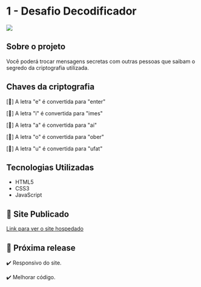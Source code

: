 # 1 - Desafio Decodificador

<div>
  <img src="https://media-exp1.licdn.com/dms/image/C4D22AQFOEj5Mw8XMSA/feedshare-shrink_1280/0/1659903128319?e=1662595200&v=beta&t=bqfRP8FRqtywkmmn3dcPN0gf_32U8TzsXPuqnEItBBs" />
</div>

## Sobre o projeto

Você poderá trocar mensagens secretas com outras pessoas que saibam o segredo da criptografia utilizada.

## Chaves da criptografia

[:pushpin:] A letra "e" é convertida para "enter"

[:pushpin:] A letra "i" é convertida para "imes"

[:pushpin:] A letra "a" é convertida para "ai"

[:pushpin:] A letra "o" é convertida para "ober"

[:pushpin:] A letra "u" é convertida para "ufat"

## Tecnologias Utilizadas

- HTML5
- CSS3
- JavaScript

## :link: Site Publicado

[Link para ver o site hospedado](https://ericodesenvolvedor.github.io/desafio-1-decodificador/)

## :construction: Próxima release 

:heavy_check_mark: Responsivo do site.

:heavy_check_mark: Melhorar código.
